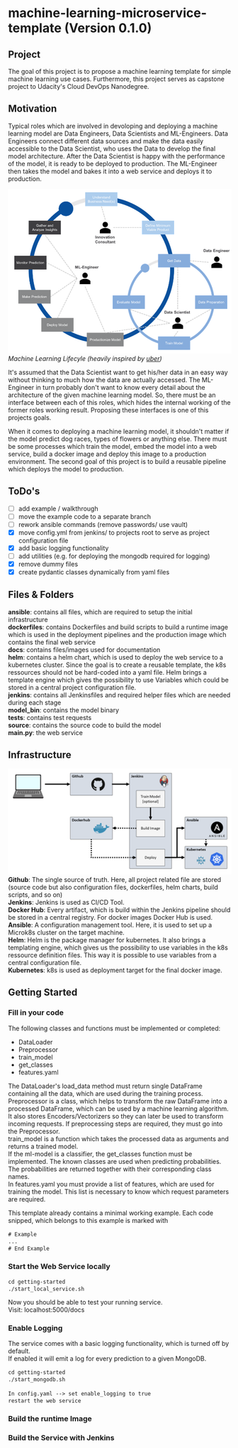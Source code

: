 # machine-learning-microservice-template (Version 0.1.0)

## Project
The goal of this project is to propose a machine learning template for simple machine learning use cases.
Furthermore, this project serves as capstone project to Udacity's Cloud DevOps Nanodegree.

## Motivation
Typical roles which are involved in devoloping and deploying a machine learning model are Data Engineers, Data Scientists and ML-Engineers.
Data Engineers connect different data sources and make the data easily accessible to the Data Scientist, who uses the Data to develop the final model architecture. After the Data Scientist is happy with the performance of the model, it is ready to be deployed to production. The ML-Engineer then takes the model and bakes it into a web service and deploys it to production.  

![alt text](docs/ml-lifecycle.png "Machine Learning Lifecycle")  
*Machine Learning Lifecyle (heavily inspired by [uber](https://mc.ai/doing-machine-learning-the-uber-way-five-lessons-from-the-first-three-years-of-michelangelo/))*

It's assumed that the Data Scientist want to get his/her data in an easy way without thinking to much how the data are actually accessed.
The ML-Engineer in turn probably don't want to know every detail about the architecture of the given machine learning model.
So, there must be an interface between each of this roles, which hides the internal working of the former roles working result.
Proposing these interfaces is one of this projects goals.

When it comes to deploying a machine learning model, it shouldn't matter if the model predict dog races, types of flowers or anything else. There must be some processes which train the model, embed the model into a web service, build a docker image and deploy this image to a production environment.
The second goal of this project is to build a reusable pipeline which deploys the model to production.

## ToDo's
- [ ] add example / walkthrough
- [ ] move the example code to a separate branch
- [ ] rework ansible commands (remove passwords/ use vault)
- [x] move config.yml from jenkins/ to projects root to serve as project configuration file
- [x] add basic logging functionality
- [ ] add utilities (e.g. for deploying the mongodb required for logging) 
- [x] remove dummy files
- [x] create pydantic classes dynamically from yaml files

## Files & Folders
**ansible**: contains all files, which are required to setup the initial infrastructure  
**dockerfiles**: contains Dockerfiles and build scripts to build a runtime image which is used in the deployment pipelines and the production image which  contains the final web service  
**docs**: contains files/images used for documentation  
**helm**: contains a helm chart, which is used to deploy the web service to a kubernetes cluster. Since the goal is to create a reusable template, the k8s ressources should not be hard-coded into a yaml file. Helm brings a template engine which gives the possibility to use Variables which could be stored in a central project configuration file.  
**jenkins**: contains all Jenkinsfiles and required helper files which are needed during each stage  
**model_bin**: contains the model binary  
**tests**: contains test requests  
**source**: contains the source code to build the model  
**main.py**: the web service  

## Infrastructure
![alt text](docs/ml-template-project-architecture.png "Infrastructure Setup")  
**Github**: The single source of truth. Here, all project related file are stored (source code but also configuration files, dockerfiles, helm charts, build scripts, and so on)  
**Jenkins**: Jenkins is used as CI/CD Tool.  
**Docker Hub**: Every artifact, which is build within the Jenkins pipeline should be stored in a central registry. For docker images Docker Hub is used.  
**Ansible**: A configuration management tool. Here, it is used to set up a Microk8s cluster on the target machine.  
**Helm**: Helm is the package manager for kubernetes. It also brings a templating engine, which gives us the possibility to use variables in the k8s ressource definition files. This way it is possible to use variables from a central configuration file.    
**Kubernetes**: k8s is used as deployment target for the final docker image.  

## Getting Started  
### Fill in your code
The following classes and functions must be implemented or completed:
- DataLoader
- Preprocessor
- train_model
- get_classes
- features.yaml

The DataLoader's load_data method must return single DataFrame containing all the data, which are used during the training process.  
Preprocessor is a class, which helps to transform the raw DataFrame into a processed DataFrame, which can be used by a machine learning algorithm. It also stores Encoders/Vectorizers so they can later be used to transform incoming requests. If preprocessing steps are required, they must go into the Preprocessor.  
train_model is a function which takes the processed data as arguments and returns a trained model.  
If the ml-model is a classifier, the get_classes function must be implemented. The known classes are used when predicting probabilities. The probabilities are returned together with their corresponding class names.  
In features.yaml you must provide a list of features, which are used for training the model. This list is necessary to know which request parameters are required.  

This template already contains a minimal working example. Each code snipped, which belongs to this example is marked with  
```
# Example  
...  
# End Example  
```
### Start the Web Service locally
```
cd getting-started
./start_local_service.sh
```
Now you should be able to test your running service.  
Visit: localhost:5000/docs
### Enable Logging
The service comes with a basic logging functionality, which is turned off by default.  
If enabled it will emit a log for every prediction to a given MongoDB.  
```
cd getting-started
./start_mongodb.sh

In config.yaml --> set enable_logging to true
restart the web service
```
### Build the runtime Image

### Build the Service with Jenkins
